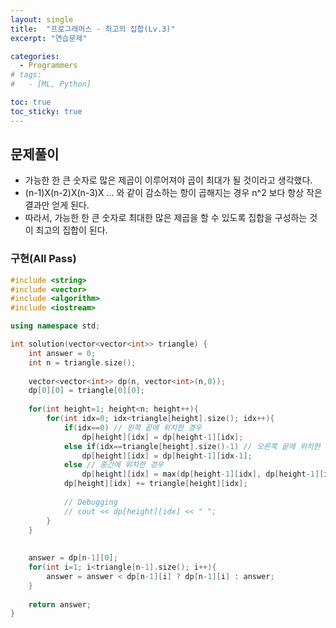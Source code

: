 ```yaml
---
layout: single
title:  "프로그래머스 - 최고의 집합(Lv.3)"
excerpt: "연습문제"

categories:
  - Programmers
# tags:
#   - [ML, Python]

toc: true
toc_sticky: true
---
```


## 문제풀이
- 가능한 한 큰 숫자로 많은 제곱이 이루어져야 곱이 최대가 될 것이라고 생각했다.
- (n-1)X(n-2)X(n-3)X ... 와 같이 감소하는 항이 곱해지는 경우 n^2 보다 항상 작은 결과만 얻게 된다.
- 따라서, 가능한 한 큰 숫자로 최대한 많은 제곱을 할 수 있도록 집합을 구성하는 것이 최고의 집합이 된다.

### 구현(All Pass)
```c++
#include <string>
#include <vector>
#include <algorithm>
#include <iostream>

using namespace std;

int solution(vector<vector<int>> triangle) {
    int answer = 0;
    int n = triangle.size();
    
    vector<vector<int>> dp(n, vector<int>(n,0));
    dp[0][0] = triangle[0][0];
    
    for(int height=1; height<n; height++){
        for(int idx=0; idx<triangle[height].size(); idx++){
            if(idx==0) // 왼쪽 끝에 위치한 경우
                dp[height][idx] = dp[height-1][idx];
            else if(idx==triangle[height].size()-1) // 오른쪽 끝에 위치한 경우
                dp[height][idx] = dp[height-1][idx-1];
            else // 중간에 위치한 경우
                dp[height][idx] = max(dp[height-1][idx], dp[height-1][idx-1]);
            dp[height][idx] += triangle[height][idx];
            
            // Debugging
            // cout << dp[height][idx] << " ";
        }
    }
    
    
    answer = dp[n-1][0];
    for(int i=1; i<triangle[n-1].size(); i++){
        answer = answer < dp[n-1][i] ? dp[n-1][i] : answer;
    }
    
    return answer;
}

```
